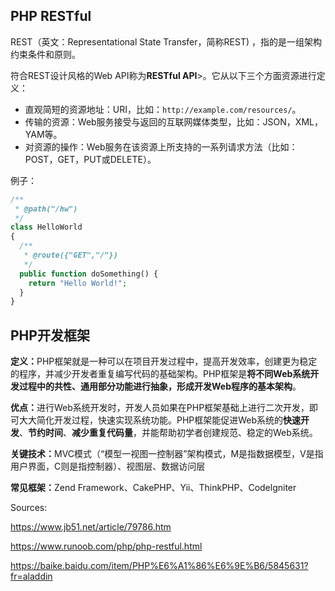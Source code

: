 <h2>PHP RESTful</h2>

REST（英文：Representational State Transfer，简称REST) ，指的是一组架构约束条件和原则。

符合REST设计风格的Web API称为<strong>RESTful API</strong>>。它从以下三个方面资源进行定义：

- 直观简短的资源地址：URI，比如：`http://example.com/resources/`。
- 传输的资源：Web服务接受与返回的互联网媒体类型，比如：JSON，XML，YAM等。
- 对资源的操作：Web服务在该资源上所支持的一系列请求方法（比如：POST，GET，PUT或DELETE）。

例子：

```php
/**
 * @path("/hw")
 */
class HelloWorld
{
  /** 
   * @route({"GET","/"})
   */
  public function doSomething() {
    return "Hello World!";
  }
}
```

<h2>PHP开发框架</h2>

<strong>定义：</strong>PHP框架就是一种可以在项目开发过程中，提高开发效率，创建更为稳定的程序，并减少开发者重复编写代码的基础架构。PHP框架是<strong>将不同Web系统开发过程中的共性、通用部分功能进行抽象，形成开发Web程序的基本架构</strong>。

<strong>优点：</strong>进行Web系统开发时，开发人员如果在PHP框架基础上进行二次开发，即可大大简化开发过程，快速实现系统功能。PHP框架能促进Web系统的<strong>快速开发</strong>、<strong>节约时间</strong>、<strong>减少重复代码量</strong>，并能帮助初学者创建规范、稳定的Web系统。

<strong>关键技术：</strong>MVC模式（“模型一视图一控制器”架构模式，M是指数据模型，V是指用户界面，C则是指控制器）、视图层、数据访问层

<strong>常见框架：</strong>Zend Framework、CakePHP、Yii、ThinkPHP、Codelgniter



Sources:

https://www.jb51.net/article/79786.htm

https://www.runoob.com/php/php-restful.html

https://baike.baidu.com/item/PHP%E6%A1%86%E6%9E%B6/5845631?fr=aladdin 